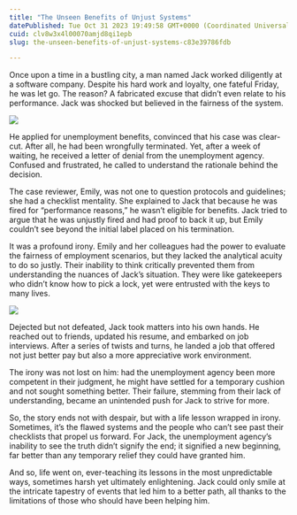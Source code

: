 ```yaml
---
title: "The Unseen Benefits of Unjust Systems"
datePublished: Tue Oct 31 2023 19:49:58 GMT+0000 (Coordinated Universal Time)
cuid: clv8w3x4l00070amjd8qi1epb
slug: the-unseen-benefits-of-unjust-systems-c83e39786fdb

---
```


Once upon a time in a bustling city, a man named Jack worked diligently at a software company. Despite his hard work and loyalty, one fateful Friday, he was let go. The reason? A fabricated excuse that didn’t even relate to his performance. Jack was shocked but believed in the fairness of the system.

![](https://cdn.hashnode.com/res/hashnode/image/upload/v1713665355965/c5f11b21-561a-47a6-b36e-d4a37745c839.jpeg)

He applied for unemployment benefits, convinced that his case was clear-cut. After all, he had been wrongfully terminated. Yet, after a week of waiting, he received a letter of denial from the unemployment agency. Confused and frustrated, he called to understand the rationale behind the decision.

The case reviewer, Emily, was not one to question protocols and guidelines; she had a checklist mentality. She explained to Jack that because he was fired for “performance reasons,” he wasn’t eligible for benefits. Jack tried to argue that he was unjustly fired and had proof to back it up, but Emily couldn’t see beyond the initial label placed on his termination.

It was a profound irony. Emily and her colleagues had the power to evaluate the fairness of employment scenarios, but they lacked the analytical acuity to do so justly. Their inability to think critically prevented them from understanding the nuances of Jack’s situation. They were like gatekeepers who didn’t know how to pick a lock, yet were entrusted with the keys to many lives.

![](https://cdn.hashnode.com/res/hashnode/image/upload/v1713665357191/4926e1a6-f469-4d8b-ab4e-dd45a16342a7.jpeg)

Dejected but not defeated, Jack took matters into his own hands. He reached out to friends, updated his resume, and embarked on job interviews. After a series of twists and turns, he landed a job that offered not just better pay but also a more appreciative work environment.

The irony was not lost on him: had the unemployment agency been more competent in their judgment, he might have settled for a temporary cushion and not sought something better. Their failure, stemming from their lack of understanding, became an unintended push for Jack to strive for more.

So, the story ends not with despair, but with a life lesson wrapped in irony. Sometimes, it’s the flawed systems and the people who can’t see past their checklists that propel us forward. For Jack, the unemployment agency’s inability to see the truth didn’t signify the end; it signified a new beginning, far better than any temporary relief they could have granted him.

And so, life went on, ever-teaching its lessons in the most unpredictable ways, sometimes harsh yet ultimately enlightening. Jack could only smile at the intricate tapestry of events that led him to a better path, all thanks to the limitations of those who should have been helping him.
